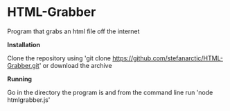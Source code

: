 # HTML-Grabber
Program that grabs an html file off the internet

**Installation**

Clone the repository using 'git clone https://github.com/stefanarctic/HTML-Grabber.git' or download the archive

**Running**

Go in the directory the program is and from the command line run 'node htmlgrabber.js'
